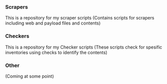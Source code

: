 ### Scrapers
This is a repository for my scraper scripts
(Contains scripts for scrapers including web and payload files and contents)

### Checkers
This is a repository for my Checker scripts
(These scripts check for spesific inventories using checks to identify the contents)

### Other
(Coming at some point)
